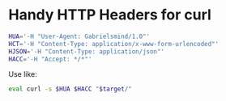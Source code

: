 # Handy HTTP Headers for curl
```bash
HUA='-H "User-Agent: Gabrielsmind/1.0"'
HCT='-H "Content-Type: application/x-www-form-urlencoded"'
HJSON='-H "Content-Type: application/json"'
HACC='-H "Accept: */*"'
```

Use like:
```bash
eval curl -s $HUA $HACC "$target/"
```
